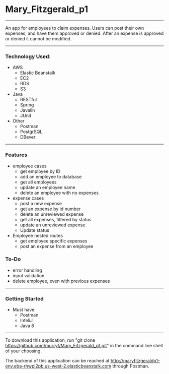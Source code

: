 # Mary_Fitzgerald_p1
------
An app for employees to claim expenses. Users can post their own expenses, and have them approved or denied. After an expense is approved or denied it cannot be modified. 

------
### Technology Used:

- AWS
  - Elastic Beanstalk
  - EC2
  - RDS
  - S3
- Java
  - RESTful
  - Spring
  - Javalin
  - JUnit
- Other
  - Postman
  - PostgrSQL
  - DBever

------
### Features

- employee cases
  - get employee by ID
  - add an employee to database
  - get all employees
  - update an employee name
  - delete an employee with no expenses
- expense cases
  - post a new expense
  - get an expense by id number
  - delete an unreviewed expense
  - get all expenses, filtered by status
  - update an unreviewed expense
  - Update status
- Employee nested routes
  - get employee specific expenses
  - post an expense from an employee

### To-Do
- error handling
- input validation
- delete employee, even with previous expenses

-----
### Getting Started
- Must have:
  - Postman
  - InteliJ
  - Java 8
 
 ------
 To download this application, run "git clone https://github.com/murryf/Mary_Fitzgerald_p1.git"  in the command line shell of your choosing.
 
 The backend of this application can be reached at http://maryfitzgeraldp1-env.eba-rhwpi2pb.us-west-2.elasticbeanstalk.com through Postman. 

